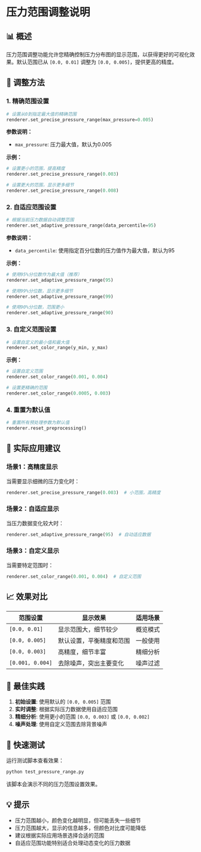 # 压力范围调整说明

## 📊 概述

压力范围调整功能允许您精确控制压力分布图的显示范围，以获得更好的可视化效果。默认范围已从 `[0.0, 0.01]` 调整为 `[0.0, 0.005]`，提供更高的精度。

## 🎨 调整方法

### 1. 精确范围设置

```python
# 设置从0到指定最大值的精确范围
renderer.set_precise_pressure_range(max_pressure=0.005)
```

**参数说明：**
- `max_pressure`: 压力最大值，默认为0.005

**示例：**
```python
# 设置更小的范围，提高精度
renderer.set_precise_pressure_range(0.003)

# 设置更大的范围，显示更多细节
renderer.set_precise_pressure_range(0.008)
```

### 2. 自适应范围设置

```python
# 根据当前压力数据自动调整范围
renderer.set_adaptive_pressure_range(data_percentile=95)
```

**参数说明：**
- `data_percentile`: 使用指定百分位数的压力值作为最大值，默认为95

**示例：**
```python
# 使用95%分位数作为最大值（推荐）
renderer.set_adaptive_pressure_range(95)

# 使用99%分位数，显示更多细节
renderer.set_adaptive_pressure_range(99)

# 使用90%分位数，范围更小
renderer.set_adaptive_pressure_range(90)
```

### 3. 自定义范围设置

```python
# 设置自定义的最小值和最大值
renderer.set_color_range(y_min, y_max)
```

**示例：**
```python
# 设置自定义范围
renderer.set_color_range(0.001, 0.004)

# 设置更精确的范围
renderer.set_color_range(0.0005, 0.003)
```

### 4. 重置为默认值

```python
# 重置所有预处理参数为默认值
renderer.reset_preprocessing()
```

## 🔧 实际应用建议

### 场景1：高精度显示
当需要显示细微的压力变化时：
```python
renderer.set_precise_pressure_range(0.003)  # 小范围，高精度
```

### 场景2：自适应显示
当压力数据变化较大时：
```python
renderer.set_adaptive_pressure_range(95)  # 自动适应数据
```

### 场景3：自定义显示
当需要特定范围时：
```python
renderer.set_color_range(0.001, 0.004)  # 自定义范围
```

## 📈 效果对比

| 范围设置 | 显示效果 | 适用场景 |
|---------|---------|---------|
| `[0.0, 0.01]` | 显示范围大，细节较少 | 概览模式 |
| `[0.0, 0.005]` | 默认设置，平衡精度和范围 | 一般使用 |
| `[0.0, 0.003]` | 高精度，细节丰富 | 精细分析 |
| `[0.001, 0.004]` | 去除噪声，突出主要变化 | 噪声过滤 |

## 🎯 最佳实践

1. **初始设置**: 使用默认的 `[0.0, 0.005]` 范围
2. **实时调整**: 根据实际压力数据使用自适应范围
3. **精细分析**: 使用更小的范围 `[0.0, 0.003]` 或 `[0.0, 0.002]`
4. **噪声处理**: 使用自定义范围去除背景噪声

## 🚀 快速测试

运行测试脚本查看效果：
```bash
python test_pressure_range.py
```

该脚本会演示不同的压力范围设置效果。

## 💡 提示

- 压力范围越小，颜色变化越明显，但可能丢失一些细节
- 压力范围越大，显示的信息越多，但颜色对比度可能降低
- 建议根据实际应用场景选择合适的范围
- 自适应范围功能特别适合处理动态变化的压力数据 